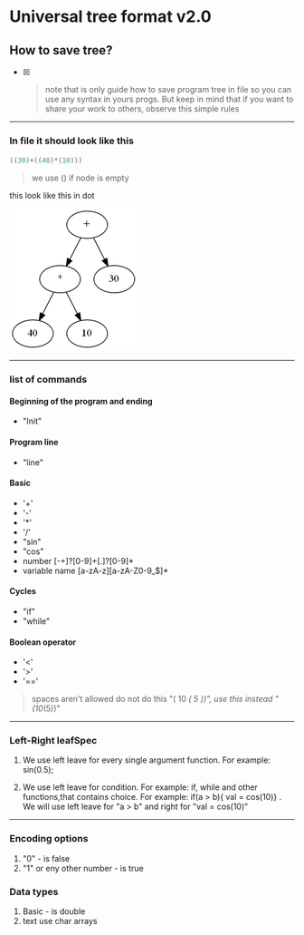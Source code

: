 # Universal tree format v2.0

## How to save tree?

- [x] >note that is only guide how to save program tree in file so you can use any syntax in yours progs. But keep in mind that if you want to share your work to others, observe this simple rules

****

### In file it should look like this

```c
((30)+((40)*(10)))
```

>we use () if node is empty

this look like this in dot

![tree sample](picture.png)

***

### list of commands

#### Beginning of the program and ending

* "Init"

#### Program line

* "line"
  
#### Basic

* '+'
* '-'
* '*'
* '/'
* "sin"
* "cos"
* number [-+]?[0-9]+[.]?[0-9]*
* variable name [a-zA-z][a-zA-Z0-9_$]*

#### Cycles

* "if"
* "while"

#### Boolean operator

* '<'
* '>'
* '=='

>spaces aren't allowed
>do not do this "( 10 *( 5 ))", use this instead "(10*(5))"

***

### Left-Right leafSpec

1. We use left leave for every single argument function. For example: sin(0.5);

2. We use left leave for condition. For example: if, while and other functions,that contains choice. For example: if(a > b){ val =  cos(10)} . We will use left leave for "a > b" and right for "val = cos(10)"

****

### Encoding options

1. "0" - is false
2. "1" or eny other number  - is true

### Data types

1. Basic - is double
2. text use char arrays